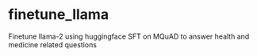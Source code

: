 # finetune_llama
Finetune llama-2 using huggingface SFT on MQuAD to answer health and medicine related questions
